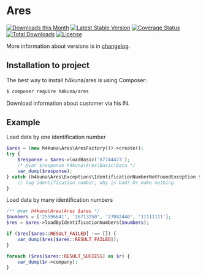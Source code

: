 Ares
====

[![Downloads this Month](https://img.shields.io/packagist/dm/h4kuna/ares.svg)](https://packagist.org/packages/h4kuna/ares)
[![Latest Stable Version](https://poser.pugx.org/h4kuna/ares/v/stable?format=flat)](https://packagist.org/packages/h4kuna/ares)
[![Coverage Status](https://coveralls.io/repos/github/h4kuna/ares/badge.svg?branch=master)](https://coveralls.io/github/h4kuna/ares?branch=master)
[![Total Downloads](https://poser.pugx.org/h4kuna/ares/downloads?format=flat)](https://packagist.org/packages/h4kuna/ares)
[![License](https://poser.pugx.org/h4kuna/ares/license?format=flat)](https://packagist.org/packages/h4kuna/ares)

More information about versions is in [changelog](changelog.md).

Installation to project
-----------------------
The best way to install h4kuna/ares is using Composer:
```sh
$ composer require h4kuna/ares
```

Download information about customer via his IN.

Example
-------

Load data by one identification number

```php
$ares = (new h4kuna\Ares\AresFactory())->create();
try {
    $response = $ares->loadBasic('87744473');
    /* @var $response h4kuna\Ares\Basic\Data */
    var_dump($response);
} catch (h4kuna\Ares\Exceptions\IdentificationNumberNotFoundException $e) {
    // log identification number, why is bad? Or make nothing.
}
```

Load data by many identification numbers

```php
/** @var h4kuna\Ares\Ares $ares */
$numbers = ['25596641', '26713250', '27082440', '11111111'];
$res = $ares->loadByIdentificationNumbers($numbers);

if ($res[$ares::RESULT_FAILED] !== []) {
    var_dump($res[$ares::RESULT_FAILED]);
}

foreach ($res[$ares::RESULT_SUCCESS] as $r) {
    var_dump($r->company);
}
```
